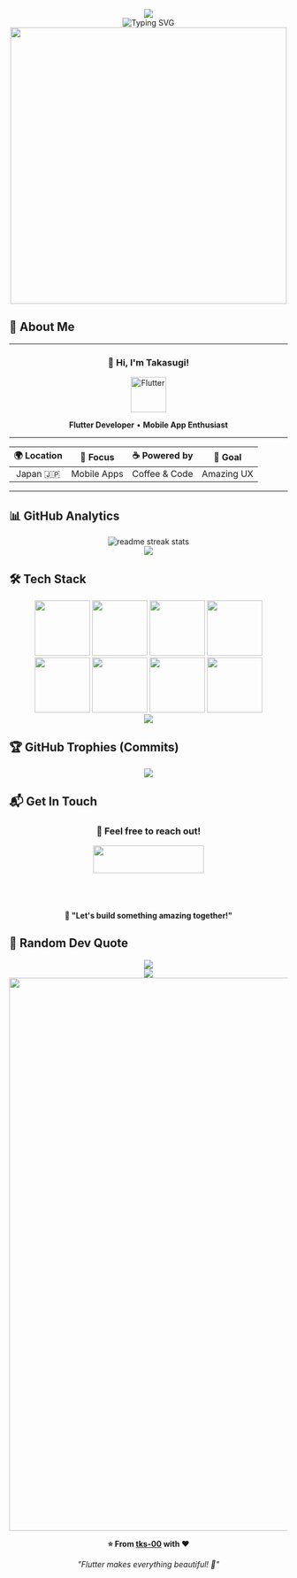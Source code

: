 <div align="center">
  <img src="https://capsule-render.vercel.app/api?type=waving&color=gradient&customColorList=0,2,2,5,30&height=150&section=header&animation=twinkling" />
</div>

<div align="center">
  <img src="https://readme-typing-svg.herokuapp.com?font=Fira+Code&size=32&duration=2800&pause=2000&color=A9FEF7&center=true&vCenter=true&width=600&lines=Hey+there!+I'm+Takasugi+%F0%9F%91%8B;Flutter+Developer+%F0%9F%9A%80;Mobile+App+Enthusiast+%E2%9C%A8;Always+Learning+New+Things+%F0%9F%93%9A" alt="Typing SVG" />
</div>

<div align="center">
  <img src="https://user-images.githubusercontent.com/74038190/225813708-98b745f2-7d22-48cf-9150-083f1b00d6c9.gif" width="500">
</div>

## 🌟 **About Me**

<div align="center">

---

### 👋 **Hi, I'm Takasugi!**

<img src="https://skillicons.dev/icons?i=flutter" width="64" height="64" alt="Flutter" />

**Flutter Developer** • **Mobile App Enthusiast**

---

| 🌍 **Location** | 💼 **Focus** | ☕ **Powered by** | 🎯 **Goal** |
|:---:|:---:|:---:|:---:|
| Japan 🇯🇵 | Mobile Apps | Coffee & Code | Amazing UX |

---

</div>

## 📊 **GitHub Analytics**

<div align="center">
  <img src="https://github-readme-streak-stats.herokuapp.com/?user=tks-00&theme=transparent&border_radius=10" alt="readme streak stats" />
</div>

<div align="center">
  <img src="https://github-readme-activity-graph.vercel.app/graph?username=tks-00&custom_title=Takasugi's%20GitHub%20Activity%20Graph&bg_color=0d1117&color=58a6ff&line=58a6ff&point=58a6ff&area=true&hide_border=true" />
</div>

## 🛠️ **Tech Stack**

<div align="center">
  <img src="https://user-images.githubusercontent.com/74038190/212257454-16e3712e-945a-4ca2-b238-408ad0d95394.gif" width="100">
  <img src="https://user-images.githubusercontent.com/74038190/212257472-08e52665-c503-4bd9-aa20-f5a4dae769b5.gif" width="100">
  <img src="https://user-images.githubusercontent.com/74038190/212257465-7ce8d493-cac5-494e-982a-5a9deb852c4b.gif" width="100">
  <img src="https://user-images.githubusercontent.com/74038190/212257460-738ff738-247f-4445-a718-cdd0ca76e2db.gif" width="100">
  <img src="https://user-images.githubusercontent.com/74038190/212257467-871d32b7-e401-42e8-a166-fcfd7baa4c6b.gif" width="100">
  <img src="https://user-images.githubusercontent.com/74038190/212281756-450d3ffa-9335-4b98-a965-db8a18fee927.gif" width="100">
  <img src="https://user-images.githubusercontent.com/74038190/212280805-9bcb336b-8c55-46a8-abf8-ff286ab55472.gif" width="100">
  <img src="https://user-images.githubusercontent.com/74038190/212281763-e6ecd7ef-c4aa-45b6-a97c-f33f6bb592bd.gif" width="100">
</div>

<div align="center">
  <img src="https://skillicons.dev/icons?i=dart,flutter,firebase,js,ts,react,nodejs,python,nextjs,mongodb,postgresql,docker,git,github,vscode,figma&perline=8" />
</div>

## 🏆 **GitHub Trophies (Commits)**

<div align="center">
  <img src="https://github-profile-trophy.vercel.app/?username=tks-00&theme=transparent&no-frame=true&no-bg=false&margin-w=4&column=7&rank=SECRET,SSS,SS,S,AAA,AA,A,B,C&title=Commit,Commits" />
</div>

## 📬 **Get In Touch**

<div align="center">
  <h3>💌 Feel free to reach out!</h3>
  
  <a href="mailto:your-email@example.com">
    <img src="https://img.shields.io/badge/Gmail-D14836?style=for-the-badge&logo=gmail&logoColor=white&labelColor=D14836" height="50" width="200" />
  </a>
  
  <br><br>
  
  <h4>🤝 "Let's build something amazing together!"</h4>
</div>

## 💭 **Random Dev Quote**

<div align="center">
  <img src="https://quotes-github-readme.vercel.app/api?type=horizontal&theme=transparent" />
</div>

<div align="center">
  <img src="https://capsule-render.vercel.app/api?type=waving&color=gradient&customColorList=0,2,2,5,30&height=120&section=footer&animation=twinkling" />
</div>

<div align="center">
  <img src="https://user-images.githubusercontent.com/74038190/212284115-f47cd8ff-2ffb-4b04-b5bf-4d1c14c0247f.gif" width="1000">
  
  **⭐ From [tks-00](https://github.com/tks-00) with ❤️**
  
  *"Flutter makes everything beautiful! 🦋"*
</div>
